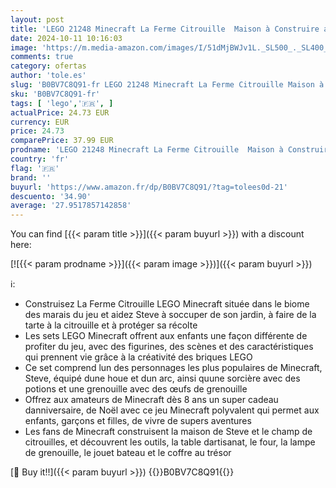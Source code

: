 ```yaml
---
layout: post
title: 'LEGO 21248 Minecraft La Ferme Citrouille  Maison à Construire avec Grenouille  Bateau  Coffre à Trésor et Figurines Steve et Sorcière  Jouets du Biome des Marais  Cadeau pour Enfants  Garçons  Filles'
date: 2024-10-11 10:16:03
image: 'https://m.media-amazon.com/images/I/51dMjBWJv1L._SL500_._SL400_.jpg'
comments: true
category: ofertas
author: 'tole.es'
slug: 'B0BV7C8Q91-fr LEGO 21248 Minecraft La Ferme Citrouille Maison à...'
sku: 'B0BV7C8Q91-fr'
tags: [ 'lego','🇫🇷', ]
actualPrice: 24.73 EUR
currency: EUR
price: 24.73
comparePrice: 37.99 EUR
prodname: 'LEGO 21248 Minecraft La Ferme Citrouille  Maison à Construire avec Grenouille  Bateau  Coffre à Trésor et Figurines Steve et Sorcière  Jouets du Biome des Marais  Cadeau pour Enfants  Garçons  Filles'
country: 'fr'
flag: '🇫🇷'
brand: ''
buyurl: 'https://www.amazon.fr/dp/B0BV7C8Q91/?tag=tolees0d-21'
descuento: '34.90'
average: '27.9517857142858'
---
```


You can find [{{< param title >}}]({{< param buyurl >}}) with a discount here:

[![{{< param prodname >}}]({{< param image >}})]({{< param buyurl >}})

ℹ️:

- Construisez La Ferme Citrouille LEGO Minecraft située dans le biome des marais du jeu et aidez Steve à soccuper de son jardin, à faire de la tarte à la citrouille et à protéger sa récolte
- Les sets LEGO Minecraft offrent aux enfants une façon différente de profiter du jeu, avec des figurines, des scènes et des caractéristiques qui prennent vie grâce à la créativité des briques LEGO
- Ce set comprend lun des personnages les plus populaires de Minecraft, Steve, équipé dune houe et dun arc, ainsi quune sorcière avec des potions et une grenouille avec des œufs de grenouille
- Offrez aux amateurs de Minecraft dès 8 ans un super cadeau danniversaire, de Noël avec ce jeu Minecraft polyvalent qui permet aux enfants, garçons et filles, de vivre de supers aventures
- Les fans de Minecraft construisent la maison de Steve et le champ de citrouilles, et découvrent les outils, la table dartisanat, le four, la lampe de grenouille, le jouet bateau et le coffre au trésor

[🛒 Buy it!!]({{< param buyurl >}})
{{<world>}}B0BV7C8Q91{{</world>}}
